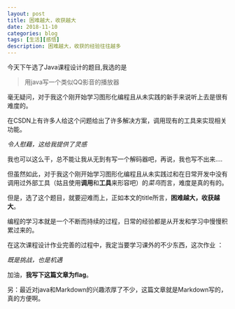 ```yaml
---
layout: post
title: 困难越大，收获越大
date: 2018-11-10
categories: blog
tags: [生活][感悟]
description: 困难越大，收获的经验往往越多
---
```

今天下午选了Java课程设计的题目,我选的是
>用java写一个类似QQ影音的播放器

毫无疑问，对于我这个刚开始学习图形化编程且从未实践的新手来说听上去是很有难度的。

在CSDN上有许多人给这个问题给出了许多解决方案，调用现有的工具来实现相关功能。

_令人慰藉，这给我提供了灵感_

我也可以这么干，总不能让我从无到有写一个解码器吧，再说，我也写不出来....

但虽然如此，对于我这个刚开始学习图形化编程且从未实践过和在日常开发中没有调用过外部工具（姑且使用**调用**和**工具**来形容吧）的*菜鸟*而言，难度是真的有的。

但是，选了这个题目，就要迎难而上，正如本文的title所言，**困难越大，收获越大**。

编程的学习本就是一个不断而持续的过程，日常的经验都是从开发和学习中慢慢积累过来的。

在这次课程设计作业完善的过程中，我定当要学习课外的不少东西，这次作业
：

_既是挑战，也是机遇_

加油，**我写下这篇文章为flag**。

另：最近对java和Markdown的兴趣浓厚了不少，这篇文章就是Markdown写的，真的方便啊。